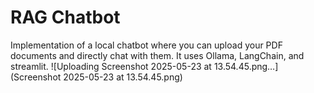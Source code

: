 # RAG Chatbot

Implementation of a local chatbot where you can upload your PDF documents and directly chat with them.
It uses Ollama, LangChain, and streamlit.
![Uploading Screenshot 2025-05-23 at 13.54.45.png…](Screenshot 2025-05-23 at 13.54.45.png)
